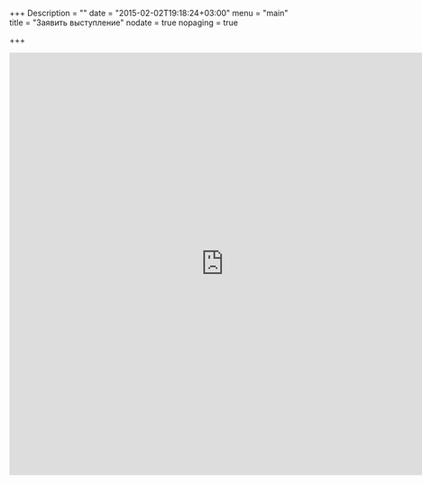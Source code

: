 +++
Description = ""
date = "2015-02-02T19:18:24+03:00"
menu = "main"
title = "Заявить выступление"
nodate = true
nopaging = true

+++

<iframe src="https://docs.google.com/forms/d/19znMGNt4ACQFLQ1-jimPousiK1hXCz7_uJrq1lvYms4/viewform?embedded=true" width="760" height="750" frameborder="0" marginheight="0" marginwidth="0">Loading...</iframe>

